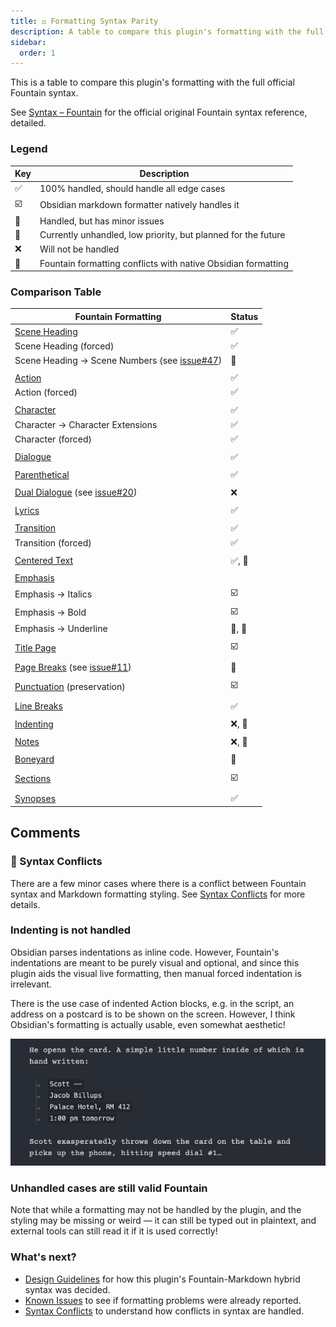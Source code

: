 ```yaml
---
title: ⚖️ Formatting Syntax Parity
description: A table to compare this plugin's formatting with the full official Fountain syntax.
sidebar:
  order: 1
---
```


This is a table to compare this plugin's formatting with the full official Fountain syntax.

See [Syntax – Fountain](https://fountain.io/syntax/#emphasis) for the official original Fountain syntax reference, detailed.

### Legend

| Key | Description |
| - | - |
| ✅ | 100% handled, should handle all edge cases |
| ☑️ | Obsidian markdown formatter natively handles it |
| 🚧 | Handled, but has minor issues |
| 📆 | Currently unhandled, low priority, but planned for the future |
| ❌ | Will not be handled |
| 🥊 | Fountain formatting conflicts with native Obsidian formatting |

### Comparison Table

| Fountain Formatting | Status |
| - | - |
| [Scene Heading](https://fountain.io/syntax/#scene-headings) | ✅ |
| Scene Heading (forced) | ✅ |
| Scene Heading → Scene Numbers (see [issue#47](https://github.com/chuangcaleb/obsidian-fountain-editor/issues/47)) | 📆|
|||
| [Action](https://fountain.io/syntax/#action) | ✅ |
| Action (forced) | ✅ |
|||
| [Character](https://fountain.io/syntax/#character) | ✅ |
| Character → Character Extensions | ✅ |
| Character (forced) | ✅ |
|||
| [Dialogue](https://fountain.io/syntax/#dialogue) | ✅ |
|||
| [Parenthetical](https://fountain.io/syntax/#parenthetical) | ✅ |
|||
| [Dual Dialogue](https://fountain.io/syntax/#dual-dialogue) (see [issue#20](https://github.com/chuangcaleb/obsidian-fountain-editor/issues/20)) | ❌  |
|||
| [Lyrics](https://fountain.io/syntax/#lyrics) | ✅ |
|||
| [Transition](https://fountain.io/syntax/#transition) | ✅ |
| Transition (forced) | ✅ |
|||
| [Centered Text](https://fountain.io/syntax/#centered-text) | ✅, 🥊 |
|||
| [Emphasis](https://fountain.io/syntax/#emphasis) |  |
| Emphasis → Italics | ☑️ |
| Emphasis → Bold | ☑️ |
| Emphasis → Underline | 📆, 🥊 |
|||
| [Title Page](https://fountain.io/syntax/#title-page) | ☑️ |
|||
| [Page Breaks](https://fountain.io/syntax/#page-breaks) (see [issue#11](https://github.com/chuangcaleb/obsidian-fountain-editor/issues/11)) | 📆 |
|||
| [Punctuation](https://fountain.io/syntax/#punctuation) (preservation) | ☑️ |
|||
| [Line Breaks](https://fountain.io/syntax/#line-breaks) | ✅ |
|||
| [Indenting](https://fountain.io/syntax/#indenting) | ❌, 🥊 |
|||
| [Notes](https://fountain.io/syntax/#notes) | ❌, 🥊 |
|||
| [Boneyard](https://fountain.io/syntax/#boneyard) | 🚧 |
|||
| [Sections](https://fountain.io/syntax/#sections-and-synopses) | ☑️ |
|||
| [Synopses](https://fountain.io/syntax/#sections-and-synopses) | ✅ |

## Comments

### 🥊 Syntax Conflicts

There are a few minor cases where there is a conflict between Fountain syntax and Markdown formatting styling. See [Syntax Conflicts](/resources/syntax-conflicts) for more details.

### Indenting is not handled

Obsidian parses indentations as inline code. However, Fountain's indentations are meant to be purely visual and optional, and since this plugin aids the visual live formatting, then manual forced indentation is irrelevant.

There is the use case of indented Action blocks, e.g. in the script, an address on a postcard is to be shown on the screen. However, I think Obsidian's formatting is actually usable, even somewhat aesthetic!

![indented action](../../../assets/indented-action.png)

### Unhandled cases are still valid Fountain

Note that while a formatting may not be handled by the plugin, and the styling may be missing or weird — it can still be typed out in plaintext, and external tools can still read it if it is used correctly!

### What's next?

- [Design Guidelines](/resources/design-guidelines) for how this plugin's Fountain-Markdown hybrid syntax was decided.
- [Known Issues](/contributing/known-issues) to see if formatting problems were already reported.
- [Syntax Conflicts](/resources/syntax-conflicts) to understand how conflicts in syntax are handled.
